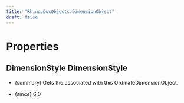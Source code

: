 ```yaml
---
title: "Rhino.DocObjects.DimensionObject"
draft: false
---
```


# Properties
## DimensionStyle DimensionStyle
- (summary) 
     Gets the 
     associated with this OrdinateDimensionObject.
     
- (since) 6.0
